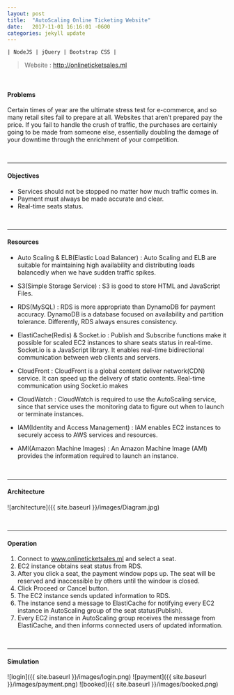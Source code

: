```yaml
---
layout: post
title:  "AutoScaling Online Ticketing Website"
date:   2017-11-01 16:16:01 -0600
categories: jekyll update
---
```

	| NodeJS | jQuery | Bootstrap CSS | 

>Website : <http://onlineticketsales.ml>  

&nbsp;
 
#### Problems
Certain times of year are the ultimate stress test for e-commerce, and so many retail sites fail to prepare at all. Websites that aren’t prepared pay the price. If you fail to handle the crush of traffic, the purchases are certainly going to be made from someone else, essentially doubling the damage of your downtime through the enrichment of your competition.

&nbsp;


---  
#### Objectives
- Services should not be stopped no matter how much traffic comes in.
- Payment must always be made accurate and clear.
- Real-time seats status.

&nbsp;


---
#### Resources
- Auto Scaling & ELB(Elastic Load Balancer)
: Auto Scaling and ELB are suitable for maintaining high availability and distributing loads balancedly when we have sudden traffic spikes.

- S3(Simple Storage Service)
: S3 is good to store HTML and JavaScript Files.

- RDS(MySQL)
: RDS is more appropriate than DynamoDB for payment accuracy. DynamoDB is a database focused on availability and partition tolerance. Differently, RDS always ensures consistency.

- ElastiCache(Redis) & Socket.io
: Publish and Subscribe functions make it possible for scaled EC2 instances to share seats status in real-time. Socket.io is a JavaScript library. It enables real-time bidirectional communication between web clients and servers.

- CloudFront
: CloudFront is a global content deliver network(CDN) service. It can speed up the delivery of static contents. Real-time communication using Socket.io  makes 

- CloudWatch
: CloudWatch is required to use the AutoScaling service, since that service uses the monitoring data to figure out when to launch or terminate instances.

- IAM(Identity and Access Management)
: IAM enables EC2 instances to securely access to AWS services and resources.

- AMI(Amazon Machine Images)
: An Amazon Machine Image (AMI) provides the information required to launch an instance.

&nbsp;


---
#### Architecture

![architecture]({{ site.baseurl }}/images/Diagram.jpg)

&nbsp;


---

#### Operation
1. Connect to www.onlineticketsales.ml and select a seat.  
2. EC2 instance obtains seat status from RDS.
3. After you click a seat, the payment window pops up. The seat will be reserved and inaccessible by others until the window is closed.
4. Click Proceed or Cancel button. 
5. The EC2 instance sends updated information to RDS. 
6. The instance send a message to ElastiCache for notifying every EC2 instance in AutoScaling group of the seat status(Publish).  
7. Every EC2 instance in AutoScaling group receives the message from ElastiCache, and then informs connected users of updated information.

&nbsp;


---

#### Simulation

![login]({{ site.baseurl }}/images/login.png)
![payment]({{ site.baseurl }}/images/payment.png)
![booked]({{ site.baseurl }}/images/booked.png)
